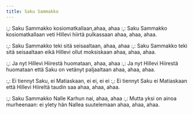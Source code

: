 ```yaml
---
title: Saku Sammakko
---
```


:,: Saku Sammakko 
kosiomatkallaan,ahaa, ahaa :,: 
Saku Sammakko 
kosiomatkallaan veti Hillevi 
hiirtä pulkassaan ahaa, ahaa, 
ahaa.

:,: Saku Sammakko teki sitä 
seisaaltaan, ahaa, ahaa :,:
Saku Sammakko teki sitä 
seisaaltaan eikä Hillevi ollut 
moksiskaan ahaa, ahaa, ahaa.

:,: Ja nyt Hillevi Hiirestä 
huomataan, ahaa, ahaa :,: 
Ja nyt Hillevi Hiirestä 
huomataan että Saku on 
vetänyt paljaaltaan ahaa, ahaa, 
ahaa.

:,: Ei tiennyt Saku, ei 
Matiaskaan, ei ei, ei ei :,: 
Ei tiennyt Saku ei Matiaskaan 
että Hillevi Hiireltä taudin saa 
ahaa, ahaa, ahaa.

:,: Saku Sammakko Nalle 
Karhun nai, ahaa, ahaa :,:
Mutta yksi on ainoa 
murheenaan: ei ylety hän 
Nallea suutelemaan ahaa, ahaa, 
ahaa.
